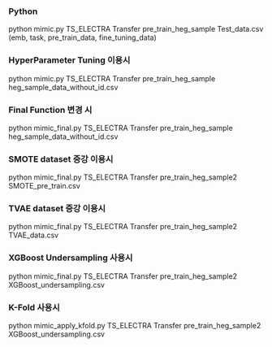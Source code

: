 ### Python 
python mimic.py TS_ELECTRA Transfer pre_train_heg_sample Test_data.csv
(emb, task, pre_train_data, fine_tuning_data)

### HyperParameter Tuning 이용시
python mimic.py TS_ELECTRA Transfer pre_train_heg_sample heg_sample_data_without_id.csv

### Final Function 변경 시
python mimic_final.py TS_ELECTRA Transfer pre_train_heg_sample heg_sample_data_without_id.csv

### SMOTE dataset 증강 이용시
python mimic_final.py TS_ELECTRA Transfer pre_train_heg_sample2 SMOTE_pre_train.csv

### TVAE dataset 증강 이용시
python mimic_final.py TS_ELECTRA Transfer pre_train_heg_sample2 TVAE_data.csv

### XGBoost Undersampling 사용시
python mimic_final.py TS_ELECTRA Transfer pre_train_heg_sample2 XGBoost_undersampling.csv

### K-Fold 사용시
python mimic_apply_kfold.py TS_ELECTRA Transfer pre_train_heg_sample2 XGBoost_undersampling.csv
